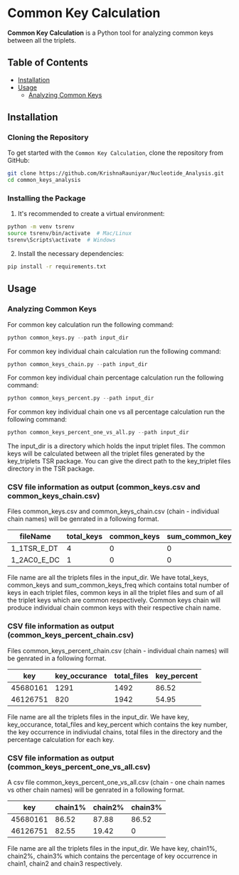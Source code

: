 # Common Key Calculation

**Common Key Calculation** is a Python tool for analyzing common keys between all the triplets.

## Table of Contents
- [Installation](#installation)
- [Usage](#usage)
  - [Analyzing Common Keys](#analyzing-common-keys)

## Installation

### Cloning the Repository

To get started with the `Common Key Calculation`, clone the repository from GitHub:

```bash
git clone https://github.com/KrishnaRauniyar/Nucleotide_Analysis.git
cd common_keys_analysis
```

### Installing the Package
1. It's recommended to create a virtual environment:

```bash
python -m venv tsrenv
source tsrenv/bin/activate  # Mac/Linux
tsrenv\Scripts\activate  # Windows
```

2. Install the necessary dependencies:

```bash
pip install -r requirements.txt
```

## Usage
### Analyzing Common Keys
For common key calculation run the following command:

```python
python common_keys.py --path input_dir
```
For common key individual chain calculation run the following command:

```python
python common_keys_chain.py --path input_dir
```

For common key individual chain percentage calculation run the following command:

```python
python common_keys_percent.py --path input_dir
```

For common key individual chain one vs all percentage calculation run the following command:

```python
python common_keys_percent_one_vs_all.py --path input_dir
```

The input_dir is a directory which holds the input triplet files. The common keys will be calculated between all the triplet files generated by the key_triplets TSR package. You can give the direct path to the key_triplet files directory in the TSR package.

### CSV file information as output (common_keys.csv and common_keys_chain.csv)
Files common_keys.csv and common_keys_chain.csv (chain - individual chain names) will be genrated in a following format.

| fileName      | total_keys | common_keys | sum_common_keys_freq   | 
|---------------|------------|-------------|------------------------|
| 1_1TSR_E_DT   | 4          | 0           | 0                      |
| 1_2AC0_E_DC   | 1          | 0           | 0                      |

File name are all the triplets files in the input_dir. We have total_keys, common_keys and sum_common_keys_freq which contains total number of keys in each triplet files, common keys in all the triplet files and sum of all the triplet keys which are common respectively. Common keys chain will produce individual chain common keys with their respective chain name.

### CSV file information as output (common_keys_percent_chain.csv)
Files common_keys_percent_chain.csv (chain - individual chain names) will be genrated in a following format.

| key           | key_occurance | total_files | key_percent   | 
|---------------|---------------|-------------|---------------|
| 45680161      | 1291          | 1492        | 86.52         |
| 46126751      | 820           | 1942        | 54.95         |

File name are all the triplets files in the input_dir. We have key, key_occurance, total_files and key_percent which contains the key number, the key occurrence in indiviudal chains, total files in the directory and the percentage calculation for each key.

### CSV file information as output (common_keys_percent_one_vs_all.csv)
A csv file common_keys_percent_one_vs_all.csv (chain - one chain names vs other chain names) will be genrated in a following format.

| key           | chain1%       | chain2%     | chain3%       | 
|---------------|---------------|-------------|---------------|
| 45680161      | 86.52         | 87.88       | 86.52         |
| 46126751      | 82.55         | 19.42       | 0             |

File name are all the triplets files in the input_dir. We have key, chain1%, chain2%, chain3% which contains the percentage of key occurrence in chain1, chain2 and chain3 respectively.

